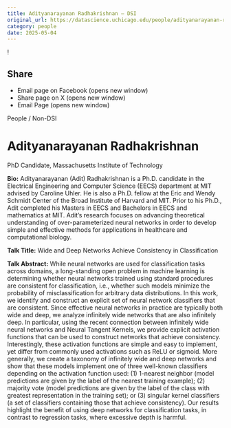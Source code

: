 ```yaml
---
title: Adityanarayanan Radhakrishnan – DSI
original_url: https://datascience.uchicago.edu/people/adityanarayanan-radhakrishnan
category: people
date: 2025-05-04
---
```


<!-- Table-like structure detected -->

!

## Share

* Email page on Facebook (opens new window)
* Share page on X (opens new window)
* Email Page (opens new window)

<!-- Table-like structure detected -->

People / Non-DSI

# Adityanarayanan Radhakrishnan

PhD Candidate, Massachusetts Institute of Technology

**Bio:** Adityanarayanan (Adit) Radhakrishnan is a Ph.D. candidate in the Electrical Engineering and Computer Science (EECS) department at MIT advised by Caroline Uhler. He is also a Ph.D. fellow at the Eric and Wendy Schmidt Center of the Broad Institute of Harvard and MIT. Prior to his Ph.D., Adit completed his Masters in EECS and Bachelors in EECS and mathematics at MIT. Adit’s research focuses on advancing theoretical understanding of over-parameterized neural networks in order to develop simple and effective methods for applications in healthcare and computational biology.

**Talk Title:** Wide and Deep Networks Achieve Consistency in Classification

**Talk Abstract:** While neural networks are used for classification tasks across domains, a long-standing open problem in machine learning is determining whether neural networks trained using standard procedures are consistent for classification, i.e., whether such models minimize the probability of misclassification for arbitrary data distributions. In this work, we identify and construct an explicit set of neural network classifiers that are consistent. Since effective neural networks in practice are typically both wide and deep, we analyze infinitely wide networks that are also infinitely deep. In particular, using the recent connection between infinitely wide neural networks and Neural Tangent Kernels, we provide explicit activation functions that can be used to construct networks that achieve consistency. Interestingly, these activation functions are simple and easy to implement, yet differ from commonly used activations such as ReLU or sigmoid. More generally, we create a taxonomy of infinitely wide and deep networks and show that these models implement one of three well-known classifiers depending on the activation function used: (1) 1-nearest neighbor (model predictions are given by the label of the nearest training example); (2) majority vote (model predictions are given by the label of the class with greatest representation in the training set); or (3) singular kernel classifiers (a set of classifiers containing those that achieve consistency). Our results highlight the benefit of using deep networks for classification tasks, in contrast to regression tasks, where excessive depth is harmful.